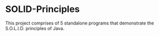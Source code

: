 # SOLID-Principles
This project comprises of 5 standalone programs that demonstrate the S.O.L.I.D. principles of Java.
